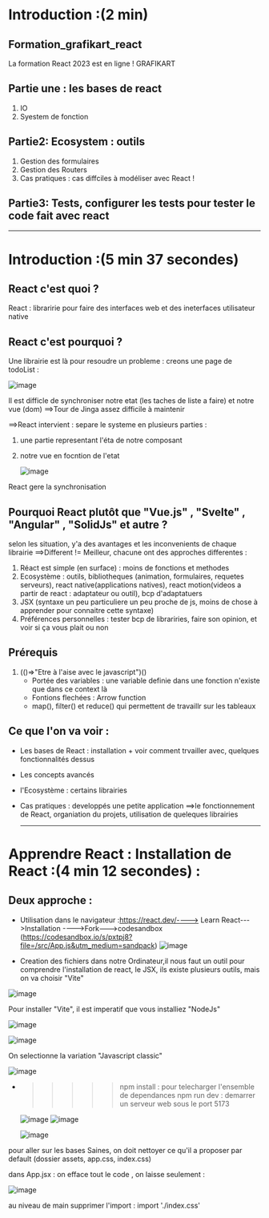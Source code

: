 # Introduction :(2 min)
## Formation_grafikart_react
La formation React 2023 est en ligne ! GRAFIKART

## Partie une : les bases de react 
1. IO
2. Syestem de fonction 

## Partie2: Ecosystem : outils
1. Gestion des formulaires
2. Gestion des Routers
3. Cas pratiques : cas diffciles à modéliser avec React !

## Partie3: Tests, configurer les tests pour tester le code fait avec react
----------------------------------------------------------------------------------------
# Introduction :(5 min 37 secondes)

## React c'est quoi ?

React : libraririe pour faire des interfaces web et des ineterfaces utilisateur native

## React c'est pourquoi ?
Une librairie est là pour resoudre un probleme : creons une page de todoList :

![image](https://github.com/user-attachments/assets/92eb6cf3-9e78-47cc-bcb2-dc608689aa26)

 Il est difficle de synchroniser notre etat (les taches de liste a faire) et notre vue (dom) ==>Tour de Jinga assez difficile à maintenir

 ==>React intervient : separe le systeme en plusieurs parties :
 
1. une partie representant l'éta de notre composant
2. notre vue en focntion de l'etat

   ![image](https://github.com/user-attachments/assets/b16125c8-b267-463c-bc06-80a591d02246)

React gere la synchronisation

## Pourquoi React plutôt que "Vue.js" , "Svelte" , "Angular" , "SolidJs" et autre ?

selon les situation, y'a des avantages et les inconvenients de chaque librairie ==>Different != Meilleur, chacune ont des approches differentes :

1. Réact est simple (en surface) : moins de fonctions et methodes
2. Ecosystème : outils, bibliotheques (animation, formulaires, requetes serveurs), react native(applications natives), react motion(videos a partir de react : adaptateur ou outil), bcp d'adaptatuers
3. JSX (syntaxe un peu particuliere un peu proche de js, moins de chose à apprender pour connaitre cette syntaxe)
4. Préférences personnelles : tester bcp de librariries, faire son opinion, et voir si ça vous plait ou non

## Prérequis
1. (()=>"Etre à l'aise avec le javascript")()
   * Portée des variables : une variable definie dans une fonction n'existe que dans ce context là
   * Fontions flechées : Arrow function
   * map(), filter() et reduce() qui permettent de travaillr sur les tableaux

## Ce que l'on va voir :
 * Les bases de React : installation + voir comment trvailler avec, quelques fonctionnalités dessus
 * Les concepts avancés
 * l'Ecosystème : certains librairies
 * Cas pratiques : developpés une petite application ==>le fonctionnement de React, organiation du projets, utilisation de queleques librairies

   ----------------------------------------------------------------------------------------
# Apprendre React : Installation de React :(4 min 12 secondes) :
## Deux approche :
 * Utilisation dans le navigateur :https://react.dev/----> Learn React--->Installation ---->Fork--->codesandbox (https://codesandbox.io/s/pxtpj8?file=/src/App.js&utm_medium=sandpack)
   ![image](https://github.com/user-attachments/assets/b2c1962b-0a32-4557-adea-58bd3e54e956)

 * Creation des fichiers dans notre Ordinateur,il nous faut un outil pour comprendre l'installation de react, le JSX, ils existe plusieurs outils, mais on va choisir "Vite"

![image](https://github.com/user-attachments/assets/f1af3578-8856-4a9b-a5d0-a4460df266bd)

Pour installer "Vite", il est imperatif que vous installiez "NodeJs"

![image](https://github.com/user-attachments/assets/7c4e2afa-d325-4662-a204-4f07eb440dba)

![image](https://github.com/user-attachments/assets/91f69eda-eeb3-4b2e-b73c-4d1f776e65ce)

On selectionne la variation "Javascript classic" 

![image](https://github.com/user-attachments/assets/80e0dc30-d844-46e4-9f26-915516225f74)


* >>>>> npm install : pour telecharger l'ensemble de dependances
  >>>>>  npm run dev : demarrer un serveur web sous le port 5173

   ![image](https://github.com/user-attachments/assets/a875bcea-0092-4686-a93c-b57965442a55)
  ![image](https://github.com/user-attachments/assets/d45740ef-b92a-43d7-acd2-1f9150b5e182)

  ![image](https://github.com/user-attachments/assets/3dfcda24-2978-4c6c-8239-d7ded4045f00)

pour aller sur les bases Saines, on doit nettoyer ce qu'il a proposer par default (dossier assets, app.css, index.css)

dans App.jsx : on efface tout le code , on laisse seulement :  

![image](https://github.com/user-attachments/assets/12b9c8de-6cc9-4577-93f7-4bd8109ffb9e)

au niveau de main supprimer l'import : import './index.css'



